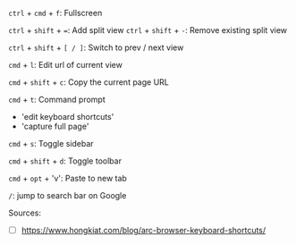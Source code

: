 `ctrl` + `cmd` + `f`: Fullscreen

`ctrl` + `shift` + `=`: Add split view
`ctrl` + `shift` + `-`: Remove existing split view

`ctrl` + `shift` + `[ / ]`: Switch to prev / next view

`cmd` + `l`: Edit url of current view

`cmd` + `shift` + `c`: Copy the current page URL

`cmd` + `t`: Command prompt
- 'edit keyboard shortcuts'
- 'capture full page'

`cmd` + `s`: Toggle sidebar

`cmd` + `shift` + `d`: Toggle toolbar

`cmd` + `opt` + 'v': Paste to new tab

`/`: jump to search bar on Google

Sources:
- [ ] https://www.hongkiat.com/blog/arc-browser-keyboard-shortcuts/
